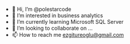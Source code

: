 - 👋 Hi, I’m @polestarcode
- 👀 I’m interested in business analytics
- 🌱 I’m currently learning Microsoft SQL Server
- 💞️ I’m looking to collaborate on ...
- 📫 How to reach me ezgitureoglu@gmail.com

<!---
polestarcode/polestarcode is a ✨ special ✨ repository because its `README.md` (this file) appears on your GitHub profile.
You can click the Preview link to take a look at your changes.
--->
